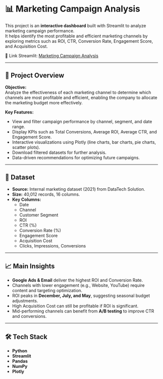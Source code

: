 # 📊 Marketing Campaign Analysis

This project is an **interactive dashboard** built with Streamlit to analyze marketing campaign performance.  
It helps identify the most profitable and efficient marketing channels by exploring metrics such as ROI, CTR, Conversion Rate, Engagement Score, and Acquisition Cost.

🔗 Link Streamlit: [Marketing Campaign Analysis](https://final-project-da-marketing-campaign-analysis-xqgwxrq8zvuz9ojat.streamlit.app)

---

## 📌 Project Overview

**Objective:**  
Analyze the effectiveness of each marketing channel to determine which channels are most profitable and efficient, enabling the company to allocate the marketing budget more effectively.

**Key Features:**
- View and filter campaign performance by channel, segment, and date range.
- Display KPIs such as Total Conversions, Average ROI, Average CTR, and Engagement Score.
- Interactive visualizations using Plotly (line charts, bar charts, pie charts, scatter plots).
- Download filtered datasets for further analysis.
- Data-driven recommendations for optimizing future campaigns.

---

## 📂 Dataset

- **Source:** Internal marketing dataset (2021) from DataTech Solution.
- **Size:** 40,012 records, 16 columns.
- **Key Columns:**
  - Date
  - Channel
  - Customer Segment
  - ROI
  - CTR (%)
  - Conversion Rate (%)
  - Engagement Score
  - Acquisition Cost
  - Clicks, Impressions, Conversions

---

## 📈 Main Insights

- **Google Ads & Email** deliver the highest ROI and Conversion Rate.
- Channels with lower engagement (e.g., Website, YouTube) require content and targeting optimization.
- ROI peaks in **December, July, and May**, suggesting seasonal budget adjustments.
- High Acquisition Cost can still be profitable if ROI is significant.
- Mid-performing channels can benefit from **A/B testing** to improve CTR and conversions.

---

## 🛠 Tech Stack

- **Python**  
- **Streamlit** 
- **Pandas** 
- **NumPy** 
- **Plotly** 
